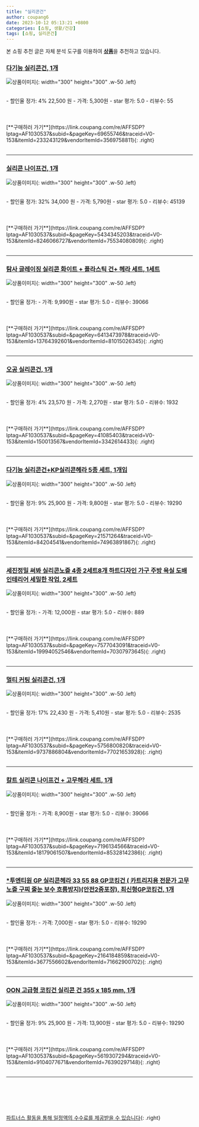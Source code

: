 ```yaml
---
title: "실리콘건"
author: coupang6
date: 2023-10-12 05:13:21 +0800
categories: [쇼핑, 생활/건강]
tags: [쇼핑, 실리콘건]
---
```


본 쇼핑 추천 글은 자체 분석 도구를 이용하여 [**상품**](https://link.coupang.com/a/bao1ui)을 추천하고 있습니다.

### [다기능 실리콘건, 1개](https://link.coupang.com/re/AFFSDP?lptag=AF1030537&subid=&pageKey=69655746&traceid=V0-153&itemId=233243129&vendorItemId=3569758811)

![상품이미지](https://thumbnail7.coupangcdn.com/thumbnails/remote/230x230ex/image/operator/233243129/a3ede179-f6d3-ab9d-44ee-4baa9a3890af.jpg){: width="300" height="300" .w-50 .left}


<br>
- 할인율 정가: 4%  22,500   원
- 가격: 5,300원
- star 평가: 5.0
- 리뷰수: 55
<br>
<br>
<br>
<br>
[**구매하러 가기**](https://link.coupang.com/re/AFFSDP?lptag=AF1030537&subid=&pageKey=69655746&traceid=V0-153&itemId=233243129&vendorItemId=3569758811){: .right}
<br>
<br>

---

### [실리콘 나이프건, 1개](https://link.coupang.com/re/AFFSDP?lptag=AF1030537&subid=&pageKey=5434345203&traceid=V0-153&itemId=8246066727&vendorItemId=75534080809)

![상품이미지](https://thumbnail10.coupangcdn.com/thumbnails/remote/230x230ex/image/retail/images/9181861071451784-61b58550-75e3-4050-a9f8-522859c54832.jpg){: width="300" height="300" .w-50 .left}


<br>
- 할인율 정가: 32%  34,000   원
- 가격: 5,790원
- star 평가: 5.0
- 리뷰수: 45139
<br>
<br>
<br>
<br>
[**구매하러 가기**](https://link.coupang.com/re/AFFSDP?lptag=AF1030537&subid=&pageKey=5434345203&traceid=V0-153&itemId=8246066727&vendorItemId=75534080809){: .right}
<br>
<br>

---

### [탐사 글레이징 실리콘 화이트 + 플라스틱 건+ 헤라 세트, 1세트](https://link.coupang.com/re/AFFSDP?lptag=AF1030537&subid=&pageKey=6413473978&traceid=V0-153&itemId=13764392601&vendorItemId=81015026345)

![상품이미지](https://thumbnail9.coupangcdn.com/thumbnails/remote/230x230ex/image/retail/images/1402783944215372-dde49f3f-6866-4d7d-8083-bec6386c9109.jpg){: width="300" height="300" .w-50 .left}


<br>
- 할인율 정가: 
- 가격: 9,990원
- star 평가: 5.0
- 리뷰수: 39066
<br>
<br>
<br>
<br>
[**구매하러 가기**](https://link.coupang.com/re/AFFSDP?lptag=AF1030537&subid=&pageKey=6413473978&traceid=V0-153&itemId=13764392601&vendorItemId=81015026345){: .right}
<br>
<br>

---

### [오공 실리콘건, 1개](https://link.coupang.com/re/AFFSDP?lptag=AF1030537&subid=&pageKey=41085403&traceid=V0-153&itemId=150013567&vendorItemId=3342614433)

![상품이미지](https://thumbnail10.coupangcdn.com/thumbnails/remote/230x230ex/image/product/image/vendoritem/2019/04/11/3342614433/2b07d50d-baad-4933-b85d-6b3276a10b0e.jpg){: width="300" height="300" .w-50 .left}


<br>
- 할인율 정가: 4%  23,570   원
- 가격: 2,270원
- star 평가: 5.0
- 리뷰수: 1932
<br>
<br>
<br>
<br>
[**구매하러 가기**](https://link.coupang.com/re/AFFSDP?lptag=AF1030537&subid=&pageKey=41085403&traceid=V0-153&itemId=150013567&vendorItemId=3342614433){: .right}
<br>
<br>

---

### [다기능 실리콘건+KP실리콘헤라 5종 세트, 1개입](https://link.coupang.com/re/AFFSDP?lptag=AF1030537&subid=&pageKey=21571264&traceid=V0-153&itemId=84204541&vendorItemId=74963891867)

![상품이미지](https://thumbnail6.coupangcdn.com/thumbnails/remote/230x230ex/image/vendor_inventory/43fd/8a4c54a1b13a66a0445c201cf77e5d6a901119aa8b65a48fa5e9fc225562.jpg){: width="300" height="300" .w-50 .left}


<br>
- 할인율 정가: 9%  25,900   원
- 가격: 9,800원
- star 평가: 5.0
- 리뷰수: 19290
<br>
<br>
<br>
<br>
[**구매하러 가기**](https://link.coupang.com/re/AFFSDP?lptag=AF1030537&subid=&pageKey=21571264&traceid=V0-153&itemId=84204541&vendorItemId=74963891867){: .right}
<br>
<br>

---

### [세진정밀 써봐 실리콘노즐 4종 2세트8개 하트디자인 가구 주방 욕실 도배 인테리어 세밀한 작업, 2세트](https://link.coupang.com/re/AFFSDP?lptag=AF1030537&subid=&pageKey=7577043091&traceid=V0-153&itemId=19994052546&vendorItemId=70307973645)

![상품이미지](https://thumbnail6.coupangcdn.com/thumbnails/remote/230x230ex/image/vendor_inventory/46f9/d84f9ae430be8c98d90d70118ed5a5d5d1efb02b0e317fa403bc488e833c.jpg){: width="300" height="300" .w-50 .left}


<br>
- 할인율 정가: 
- 가격: 12,000원
- star 평가: 5.0
- 리뷰수: 889
<br>
<br>
<br>
<br>
[**구매하러 가기**](https://link.coupang.com/re/AFFSDP?lptag=AF1030537&subid=&pageKey=7577043091&traceid=V0-153&itemId=19994052546&vendorItemId=70307973645){: .right}
<br>
<br>

---

### [멀티 커팅 실리콘건, 1개](https://link.coupang.com/re/AFFSDP?lptag=AF1030537&subid=&pageKey=5756800820&traceid=V0-153&itemId=9737886804&vendorItemId=77021653928)

![상품이미지](https://thumbnail9.coupangcdn.com/thumbnails/remote/230x230ex/image/retail/images/1164303682592857-e6e47f8a-a29e-44a9-ad98-7ebfb58413a1.jpg){: width="300" height="300" .w-50 .left}


<br>
- 할인율 정가: 17%  22,430   원
- 가격: 5,410원
- star 평가: 5.0
- 리뷰수: 2535
<br>
<br>
<br>
<br>
[**구매하러 가기**](https://link.coupang.com/re/AFFSDP?lptag=AF1030537&subid=&pageKey=5756800820&traceid=V0-153&itemId=9737886804&vendorItemId=77021653928){: .right}
<br>
<br>

---

### [칼트 실리콘 나이프건 + 고무헤라 세트, 1개](https://link.coupang.com/re/AFFSDP?lptag=AF1030537&subid=&pageKey=7196134566&traceid=V0-153&itemId=18179061507&vendorItemId=85328142386)

![상품이미지](https://thumbnail7.coupangcdn.com/thumbnails/remote/230x230ex/image/rs_quotation_api/c0fvetrz/a2497d3042e44a829874e768b99bf61c.jpg){: width="300" height="300" .w-50 .left}


<br>
- 할인율 정가: 
- 가격: 8,900원
- star 평가: 5.0
- 리뷰수: 39066
<br>
<br>
<br>
<br>
[**구매하러 가기**](https://link.coupang.com/re/AFFSDP?lptag=AF1030537&subid=&pageKey=7196134566&traceid=V0-153&itemId=18179061507&vendorItemId=85328142386){: .right}
<br>
<br>

---

### [*투엔티원 GP 실리콘헤라 33 55 88 GP코킹건 ( 카트리지용 전문가 고무 노즐 구찌 줄눈 보수 흐름방지)(안전2중포장), 최신형GP코킹건, 1개](https://link.coupang.com/re/AFFSDP?lptag=AF1030537&subid=&pageKey=2164184859&traceid=V0-153&itemId=3677556602&vendorItemId=71662900702)

![상품이미지](https://thumbnail8.coupangcdn.com/thumbnails/remote/230x230ex/image/vendor_inventory/bb51/5c853dcf8afbeea8e155a39bc8133170cc65d2efc8143bd32a8a4f237d86.jpeg){: width="300" height="300" .w-50 .left}


<br>
- 할인율 정가: 
- 가격: 7,000원
- star 평가: 5.0
- 리뷰수: 19290
<br>
<br>
<br>
<br>
[**구매하러 가기**](https://link.coupang.com/re/AFFSDP?lptag=AF1030537&subid=&pageKey=2164184859&traceid=V0-153&itemId=3677556602&vendorItemId=71662900702){: .right}
<br>
<br>

---

### [OON 고급형 코킹건 실리콘 건 355 x 185 mm, 1개](https://link.coupang.com/re/AFFSDP?lptag=AF1030537&subid=&pageKey=5619307294&traceid=V0-153&itemId=9104077671&vendorItemId=76390297148)

![상품이미지](https://thumbnail6.coupangcdn.com/thumbnails/remote/230x230ex/image/retail/images/2021/06/03/13/6/05e41674-f82e-439a-ac0e-fa132c15462e.jpg){: width="300" height="300" .w-50 .left}


<br>
- 할인율 정가: 9%  25,900   원
- 가격: 13,900원
- star 평가: 5.0
- 리뷰수: 19290
<br>
<br>
<br>
<br>
[**구매하러 가기**](https://link.coupang.com/re/AFFSDP?lptag=AF1030537&subid=&pageKey=5619307294&traceid=V0-153&itemId=9104077671&vendorItemId=76390297148){: .right}
<br>
<br>

---
<br><br><br><br><br> [파트너스 활동을 통해 일정액의 수수료를 제공받을 수 있습니다](https://link.coupang.com/a/bao1ui){: .right}